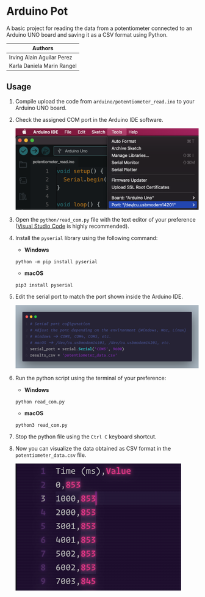 # Arduino Pot

A basic project for reading the data from a potentiometer connected to an Arduino UNO board and saving it as a CSV format using Python.

| Authors                    |
| -------------------------- |
| Irving Alain Aguilar Perez |
| Karla Daniela Marin Rangel |

## Usage

1. Compile upload the code from `arduino/potentiometer_read.ino` to your Arduino UNO board.
2. Check the assigned COM port in the Arduino IDE software.

    ![Arduino UNO Serial Port](./res/img/check_port.png)

3. Open the `python/read_com.py` file with the text editor of your preference ([Visual Studio Code](https://code.visualstudio.com/) is highly recommended).
4. Install the `pyserial` library using the following command:
   - **Windows**
   ```bash=
   python -m pip install pyserial
   ```
   - **macOS**
   ```bash=
   pip3 install pyserial
   ```
5. Edit the serial port to match the port shown inside the Arduino IDE.

   ![Serial Port Config](./res/img/port_config.png)

6. Run the python script using the terminal of your preference:
   - **Windows**
   ```bash=
   python read_com.py
   ```
   - **macOS**
   ```bash=
   python3 read_com.py
   ```
7. Stop the python file using the `Ctrl C` keyboard shortcut.
8. Now you can visualize the data obtained as CSV format in the `potentiometer_data.csv` file.

    ![Results CSV](./res/img/results_csv.png)